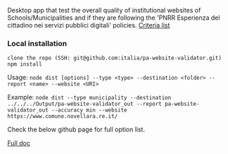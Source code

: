 Desktop app that test the overall quality of institutional websites of Schools/Municipalities and if 
they are following the 'PNRR Esperienza del cittadino nei servizi pubblici digitali' policies.
[Criteria list](https://docs.italia.it/italia/designers-italia/app-valutazione-modelli-docs/it/versione-attuale/index.html)

### Local installation
```
clone the repo (SSH: git@github.com:italia/pa-website-validator.git)
npm install
```

Usage: `node dist [options] --type <type> --destination <folder> --report <name> --website <URI>`

Example: `node dist --type municipality --destination ../../../Output/pa-website-validator_out --report pa-website-validator_out --accuracy min --website https://www.comune.novellara.re.it/`

Check the below github page for full option list.

[Full doc](https://github.com/italia/pa-website-validator)